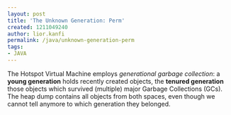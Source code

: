 ```yaml
---
layout: post
title: 'The Unknown Generation: Perm'
created: 1211049240
author: lior.kanfi
permalink: /java/unknown-generation-perm
tags:
- JAVA
---
```

<p><span class="thmr_call" id="thmr_42"><span class="thmr_call" id="thmr_6">The Hotspot Virtual Machine employs <em>generational garbage collection</em>: a <strong>young generation</strong> holds recently created objects, the <strong>tenured generation</strong> those objects which survived (multiple) major Garbage Collections (GCs). The heap dump contains all objects from both spaces, even though we cannot tell anymore to which generation they belonged.</span></span></p>

